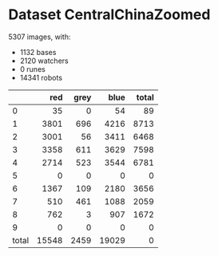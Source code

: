 # Dataset CentralChinaZoomed

5307 images, with:

 - 1132 bases
 - 2120 watchers
 - 0 runes
 - 14341 robots

|       |   red |   grey |   blue |   total |
|:------|------:|-------:|-------:|--------:|
| 0     |    35 |      0 |     54 |      89 |
| 1     |  3801 |    696 |   4216 |    8713 |
| 2     |  3001 |     56 |   3411 |    6468 |
| 3     |  3358 |    611 |   3629 |    7598 |
| 4     |  2714 |    523 |   3544 |    6781 |
| 5     |     0 |      0 |      0 |       0 |
| 6     |  1367 |    109 |   2180 |    3656 |
| 7     |   510 |    461 |   1088 |    2059 |
| 8     |   762 |      3 |    907 |    1672 |
| 9     |     0 |      0 |      0 |       0 |
| total | 15548 |   2459 |  19029 |       0 |

